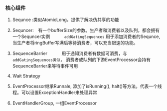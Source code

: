### 核心组件

1. Sequnce :类似AtomicLong，提供了解决伪共享的功能

2. Sequncer:　有一个bufferSize的参数。生产者和消费者以及队列，都会拥有一个Sequncer实例
   　　　`addGatingSequences` 用于添加消费者的Sequnce,当生产者将ringBuffer写满后等待消费者，可以充当限速的功能。

3. SequenceBarrier 
   　　　用于通知消费者有数据可消费，与`addGatingSequences类似`， 消费者或队列的下游EventProcessor会持有SequenceBarrier来等待事件可用
4. Wait Strategy
5. EventProcessor继承Runnale, 添加了isRunning(), halt()等方法。代表一个线程。可以设置ExceptionHandler来处理异常
6. EventHandlerGroup, 一组EventProcessor


